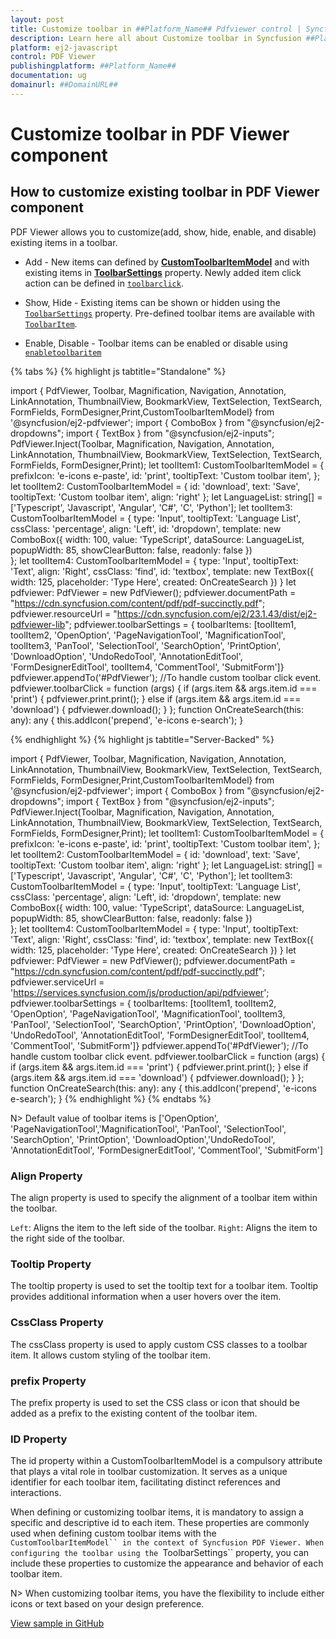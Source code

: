 ```yaml
---
layout: post
title: Customize toolbar in ##Platform_Name## Pdfviewer control | Syncfusion
description: Learn here all about Customize toolbar in Syncfusion ##Platform_Name## Pdfviewer control of Syncfusion Essential JS 2 and more.
platform: ej2-javascript
control: PDF Viewer
publishingplatform: ##Platform_Name##
documentation: ug
domainurl: ##DomainURL##
---
```


# Customize toolbar in PDF Viewer component

## How to customize existing toolbar in PDF Viewer component

PDF Viewer allows you to customize(add, show, hide, enable, and disable) existing items in a toolbar.

* Add - New items can defined by [**CustomToolbarItemModel**](https://ej2.syncfusion.com/documentation/api/pdfviewer/customToolbarItemModel/) and with existing items in [**ToolbarSettings**](https://ej2.syncfusion.com/documentation/api/pdfviewer/toolbarSettings/) property. Newly added item click action can be defined in [`toolbarclick`](https://ej2.syncfusion.com/documentation/api/toolbar/clickEventArgs/).

* Show, Hide - Existing items can be shown or hidden using the [`ToolbarSettings`](https://ej2.syncfusion.com/documentation/api/pdfviewer/toolbarSettings/) property. Pre-defined toolbar items are available with [`ToolbarItem`](https://ej2.syncfusion.com/documentation/api/pdfviewer/toolbarItem/).

* Enable, Disable -  Toolbar items can be enabled or disable using [`enabletoolbaritem`](https://ej2.syncfusion.com/documentation/api/pdfviewer/toolbar/#enabletoolbaritem)

{% tabs %}
{% highlight js tabtitle="Standalone" %}

import { PdfViewer, Toolbar, Magnification, Navigation, Annotation, LinkAnnotation, ThumbnailView, BookmarkView, TextSelection, TextSearch, FormFields, FormDesigner,Print,CustomToolbarItemModel} from '@syncfusion/ej2-pdfviewer';
import { ComboBox } from "@syncfusion/ej2-dropdowns";
import { TextBox } from "@syncfusion/ej2-inputs";
PdfViewer.Inject(Toolbar, Magnification, Navigation, Annotation, LinkAnnotation, ThumbnailView, BookmarkView, TextSelection, TextSearch, FormFields, FormDesigner,Print);
let toolItem1: CustomToolbarItemModel = {
    prefixIcon: 'e-icons e-paste',
    id: 'print',
    tooltipText: 'Custom toolbar item',
};
let toolItem2: CustomToolbarItemModel = {
    id: 'download',
    text: 'Save',
    tooltipText: 'Custom toolbar item',
    align: 'right'
};
let LanguageList: string[] = ['Typescript', 'Javascript', 'Angular', 'C#', 'C', 'Python'];
let toolItem3: CustomToolbarItemModel = {
    type: 'Input',
    tooltipText: 'Language List',
    cssClass: 'percentage',
    align: 'Left',
    id: 'dropdown',
    template: new ComboBox({ width: 100, value: 'TypeScript', dataSource: LanguageList, popupWidth: 85, showClearButton: false, readonly: false })  
};
let toolItem4: CustomToolbarItemModel = {
    type: 'Input',
    tooltipText: 'Text',
    align: 'Right',
    cssClass: 'find',
    id: 'textbox',
    template: new TextBox({ width: 125, placeholder: 'Type Here', created: OnCreateSearch })
}
let pdfviewer: PdfViewer = new PdfViewer();
pdfviewer.documentPath = "https://cdn.syncfusion.com/content/pdf/pdf-succinctly.pdf";
pdfviewer.resourceUrl = "https://cdn.syncfusion.com/ej2/23.1.43/dist/ej2-pdfviewer-lib";
pdfviewer.toolbarSettings = { toolbarItems: [toolItem1, toolItem2, 'OpenOption', 'PageNavigationTool', 'MagnificationTool', toolItem3, 'PanTool', 'SelectionTool', 'SearchOption', 'PrintOption', 'DownloadOption', 'UndoRedoTool', 'AnnotationEditTool', 'FormDesignerEditTool', toolItem4, 'CommentTool', 'SubmitForm']}
pdfviewer.appendTo('#PdfViewer');
//To handle custom toolbar click event.
pdfviewer.toolbarClick = function (args) {
   if (args.item && args.item.id === 'print') {
      pdfviewer.print.print();
   }
   else if (args.item && args.item.id === 'download') {
      pdfviewer.download();
   }
};
function OnCreateSearch(this: any): any {
    this.addIcon('prepend', 'e-icons e-search');
}

{% endhighlight %}
{% highlight js tabtitle="Server-Backed" %}

import { PdfViewer, Toolbar, Magnification, Navigation, Annotation, LinkAnnotation, ThumbnailView, BookmarkView, TextSelection, TextSearch, FormFields, FormDesigner,Print,CustomToolbarItemModel} from '@syncfusion/ej2-pdfviewer';
import { ComboBox } from "@syncfusion/ej2-dropdowns";
import { TextBox } from "@syncfusion/ej2-inputs";
PdfViewer.Inject(Toolbar, Magnification, Navigation, Annotation, LinkAnnotation, ThumbnailView, BookmarkView, TextSelection, TextSearch, FormFields, FormDesigner,Print);
let toolItem1: CustomToolbarItemModel = {
    prefixIcon: 'e-icons e-paste',
    id: 'print',
    tooltipText: 'Custom toolbar item',
};
let toolItem2: CustomToolbarItemModel = {
    id: 'download',
    text: 'Save',
    tooltipText: 'Custom toolbar item',
    align: 'right'
};
let LanguageList: string[] = ['Typescript', 'Javascript', 'Angular', 'C#', 'C', 'Python'];
let toolItem3: CustomToolbarItemModel = {
    type: 'Input',
    tooltipText: 'Language List',
    cssClass: 'percentage',
    align: 'Left',
    id: 'dropdown',
    template: new ComboBox({ width: 100, value: 'TypeScript', dataSource: LanguageList, popupWidth: 85, showClearButton: false, readonly: false })  
};
let toolItem4: CustomToolbarItemModel = {
    type: 'Input',
    tooltipText: 'Text',
    align: 'Right',
    cssClass: 'find',
    id: 'textbox',
    template: new TextBox({ width: 125, placeholder: 'Type Here', created: OnCreateSearch })
}
let pdfviewer: PdfViewer = new PdfViewer();
pdfviewer.documentPath = "https://cdn.syncfusion.com/content/pdf/pdf-succinctly.pdf";
pdfviewer.serviceUrl = 'https://services.syncfusion.com/js/production/api/pdfviewer';
pdfviewer.toolbarSettings = { toolbarItems: [toolItem1, toolItem2, 'OpenOption', 'PageNavigationTool', 'MagnificationTool', toolItem3, 'PanTool', 'SelectionTool', 'SearchOption', 'PrintOption', 'DownloadOption', 'UndoRedoTool', 'AnnotationEditTool', 'FormDesignerEditTool', toolItem4, 'CommentTool', 'SubmitForm']}
pdfviewer.appendTo('#PdfViewer');
//To handle custom toolbar click event.
pdfviewer.toolbarClick = function (args) {
   if (args.item && args.item.id === 'print') {
      pdfviewer.print.print();
   }
   else if (args.item && args.item.id === 'download') {
      pdfviewer.download();
   }
};
function OnCreateSearch(this: any): any {
    this.addIcon('prepend', 'e-icons e-search');
}
{% endhighlight %}
{% endtabs %}

N> Default value of toolbar items is ['OpenOption', 'PageNavigationTool','MagnificationTool', 'PanTool', 'SelectionTool', 'SearchOption', 'PrintOption', 'DownloadOption','UndoRedoTool', 'AnnotationEditTool', 'FormDesignerEditTool', 'CommentTool', 'SubmitForm']

### Align Property

The align property is used to specify the alignment of a toolbar item within the toolbar.

`Left`: Aligns the item to the left side of the toolbar.
`Right`: Aligns the item to the right side of the toolbar.

### Tooltip Property

The tooltip property is used to set the tooltip text for a toolbar item. Tooltip provides additional information when a user hovers over the item.

### CssClass Property

The cssClass property is used to apply custom CSS classes to a toolbar item. It allows custom styling of the toolbar item.

### prefix Property

The prefix property is used to set the CSS class or icon that should be added as a prefix to the existing content of the toolbar item.

### ID Property

The id property within a CustomToolbarItemModel is a compulsory attribute that plays a vital role in toolbar customization. It serves as a unique identifier for each toolbar item, facilitating distinct references and interactions.

When defining or customizing toolbar items, it is mandatory to assign a specific and descriptive id to each item. 
These properties are commonly used when defining custom toolbar items with the `CustomToolbarItemModel`` in the context of Syncfusion PDF Viewer. When configuring the toolbar using the `ToolbarSettings`` property, you can include these properties to customize the appearance and behavior of each toolbar item.

N> When customizing toolbar items, you have the flexibility to include either icons or text based on your design preference.

[View sample in GitHub](https://github.com/SyncfusionExamples/typescript-pdf-viewer-examples/tree/master/How%20to/customize%20existing%20toolbar)